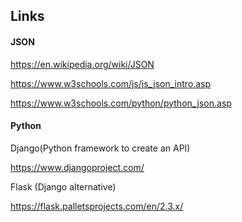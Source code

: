 ## Links

#### JSON

https://en.wikipedia.org/wiki/JSON

https://www.w3schools.com/js/js_json_intro.asp

https://www.w3schools.com/python/python_json.asp

#### Python

Django(Python framework to create an API)

https://www.djangoproject.com/

Flask (Django alternative)

https://flask.palletsprojects.com/en/2.3.x/
